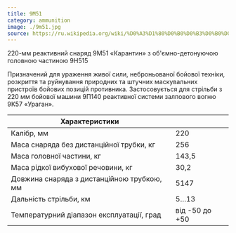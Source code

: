 ```yaml
---
title: 9М51
category: ammunition
image: ./9m51.jpg
source: https://ru.wikipedia.org/wiki/%D0%A3%D1%80%D0%B0%D0%B3%D0%B0%D0%BD_(%D0%A0%D0%A1%D0%97%D0%9E)#%D0%91%D0%BE%D0%B5%D0%BF%D1%80%D0%B8%D0%BF%D0%B0%D1%81%D1%8B
---
```


220-мм реактивний снаряд 9М51 «Карантин» з об'ємно-детонуючою головною частиною 9Н515

Призначений для ураження живої сили, неброньованої бойової техніки, розкриття та руйнування природних та штучних маскувальних пристроїв бойових позицій противника. Застосовується для стрільби з 220 мм бойової машини 9П140 реактивної системи залпового вогню 9К57 «Ураган».

| Характеристики                             |                |
| ------------------------------------------ | -------------- |
| Калібр, мм                                 | 220            |
| Маса снаряда без дистанційної трубки, кг   | 256            |
| Маса головної частини, кг                  | 143,5          |
| Маса рідкої вибухової речовини, кг         | 30,2           |
| Довжина снаряда з дистанційною трубкою, мм | 5147           |
| Дальність стрільби, км                   | 5…13           |
| Температурний діапазон експлуатації, град  | від -50 до +50 |
